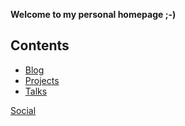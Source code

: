 **Welcome to my personal homepage ;-)**

## Contents

- [Blog](blog/)
- [Projects](projects/)
- [Talks](talks/)

[Social](https://chaos.social/@dadada)

